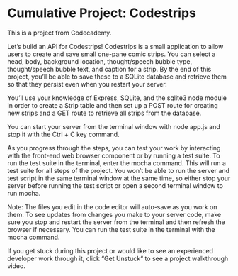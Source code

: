 # Cumulative Project: Codestrips

This is a project from Codecademy. 

Let’s build an API for Codestrips! Codestrips is a small application to allow users to create and save small one-pane comic strips. You can select a head, body, background location, thought/speech bubble type, thought/speech bubble text, and caption for a strip. By the end of this project, you’ll be able to save these to a SQLite database and retrieve them so that they persist even when you restart your server.

You’ll use your knowledge of Express, SQLite, and the sqlite3 node module in order to create a Strip table and then set up a POST route for creating new strips and a GET route to retrieve all strips from the database.

You can start your server from the terminal window with node app.js and stop it with the Ctrl + C key command.

As you progress through the steps, you can test your work by interacting with the front-end web browser component or by running a test suite. To run the test suite in the terminal, enter the mocha command. This will run a test suite for all steps of the project. You won’t be able to run the server and test script in the same terminal window at the same time, so either stop your server before running the test script or open a second terminal window to run mocha.

Note: The files you edit in the code editor will auto-save as you work on them. To see updates from changes you make to your server code, make sure you stop and restart the server from the terminal and then refresh the browser if necessary. You can run the test suite in the terminal with the mocha command.

If you get stuck during this project or would like to see an experienced developer work through it, click “Get Unstuck“ to see a project walkthrough video.
